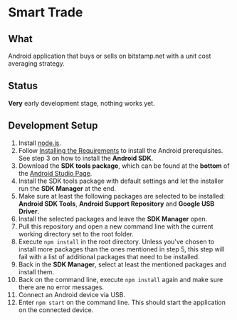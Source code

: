 # Smart Trade

## What

Android application that buys or sells on bitstamp.net with a unit cost averaging strategy.


## Status

**Very** early development stage, nothing works yet.


## Development Setup

1. Install [node.js](https://nodejs.org/en/download/).
2. Follow
   [Installing the Requirements]("https://cordova.apache.org/docs/en/latest/guide/platforms/android/index.html#installing-the-requirements")
   to install the Android prerequisites. See step 3 on how to install the **Android SDK**.
3. Download the **SDK tools package**, which can be found at the **bottom** of the
   [Android Studio Page](https://developer.android.com/studio/index.html).
4. Install the SDK tools package with default settings and let the installer run the **SDK Manager** at the end.
5. Make sure at least the following packages are selected to be installed: **Android SDK Tools**,
   **Android Support Repository** and **Google USB Driver**.
6. Install the selected packages and leave the **SDK Manager** open.
7. Pull this repository and open a new command line with the current working directory set to the root folder.
8. Execute `npm install` in the root directory. Unless you've chosen to install more packages than
   the ones mentioned in step 5, this step will fail with a list of additional packages that need to be installed.
9. Back in the **SDK Manager**, select at least the mentioned packages and install them.
10. Back on the command line, execute `npm install` again and make sure there are no error messages.
11. Connect an Android device via USB.
12. Enter `npm start` on the command line. This should start the application on the connected device.
